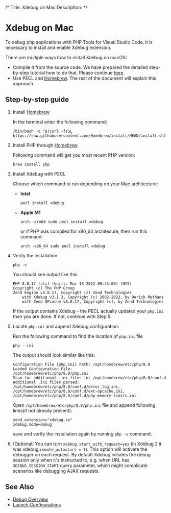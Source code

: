 /*
Title: Xdebug on Mac
Description: 
*/

# Xdebug on Mac

To debug php applications with PHP Tools for Visual Studio Code, it is necessary to install and enable Xdebug extension.

There are multiple ways how to install Xdebug on macOS:
 - Compile it from the source code. We have prepared the detailed step-by-step tutorial how to do that. Please continue [here](https://blog.devsense.com/2019/how-to-install-xdebug-for-phptools-for-vscode-on-mac)
 - Use PECL and [Homebrew](https://formulae.brew.sh/formula/php). The rest of the document will explain this approach.

## Step-by-step guide

1. Install [Homebrew](https://brew.sh/)

   In the terminal enter the following command:
   
   ```
   /bin/bash -c "$(curl -fsSL https://raw.githubusercontent.com/Homebrew/install/HEAD/install.sh)"
   ```

2. Install PHP through [Homebrew](https://formulae.brew.sh/formula/php). 

    Following command will get you most recent PHP version:
    ```
    brew install php
    ```

3. Install Xdebug with PECL

   Choose which command to run depending on your Mac architecture:
   - **Intel**

      ```
      pecl install xdebug
      ```

   - **Apple M1**
      
      ```
      arch -arm64 sudo pecl install xdebug
      ```

      or if PHP was compiled for x86_64 architecure, then run this command:
      ```
      arch -x86_64 sudo pecl install xdebug
      ```

4. Verify the installation

   ```
   php -v
   ```
   You should see output like this:
   ```
   PHP 8.0.17 (cli) (built: Mar 18 2022 09:45:09) (NTS)
   Copyright (c) The PHP Group
   Zend Engine v4.0.17, Copyright (c) Zend Technologies
       with Xdebug v3.1.3, Copyright (c) 2002-2022, by Derick Rethans
       with Zend OPcache v8.0.17, Copyright (c), by Zend Technologies
   ```

   If the output contains Xdebug - the PECL actually updated your `php.ini` then you are done. If not, continue with Step 5.

5. Locate `php.ini` and append Xdebug configuration:

   Run the following command to find the location of `php.ini` file
   ```
   php --ini
   ```

   The output should look similar like this:
   ```
   Configuration File (php.ini) Path: /opt/homebrew/etc/php/8.0
   Loaded Configuration File:         /opt/homebrew/etc/php/8.0/php.ini
   Scan for additional .ini files in: /opt/homebrew/etc/php/8.0/conf.d
   Additional .ini files parsed:      /opt/homebrew/etc/php/8.0/conf.d/error_log.ini,
   /opt/homebrew/etc/php/8.0/conf.d/ext-opcache.ini,
   /opt/homebrew/etc/php/8.0/conf.d/php-memory-limits.ini
   ```

   Open `/opt/homebrew/etc/php/8.0/php.ini` file and append following lines(if not already present):

   ```
   zend_extension="xdebug.so"
   xdebug.mode=debug
   ```

   save and verify the installation again by running `php -v` command.

6. (Optional) You can turn `xdebug.start_with_request=yes` (in Xdebug 2 it was xdebug.`remote_autostart = 1`). This option will activate the debugger on each request. By default Xdebug initiates the debug session only when it's instructed to, e.g. when URL has  `XDEBUG_SESSION_START` query parameter, which might complicate scenarios like debugging AJAX requests.
## See Also

- [Debug Overview](.)
- [Launch Configurations](launch-json)